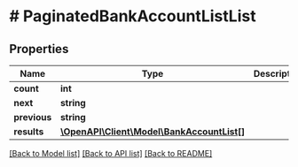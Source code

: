 # # PaginatedBankAccountListList

## Properties

Name | Type | Description | Notes
------------ | ------------- | ------------- | -------------
**count** | **int** |  | [optional]
**next** | **string** |  | [optional]
**previous** | **string** |  | [optional]
**results** | [**\OpenAPI\Client\Model\BankAccountList[]**](BankAccountList.md) |  | [optional]

[[Back to Model list]](../../README.md#models) [[Back to API list]](../../README.md#endpoints) [[Back to README]](../../README.md)
